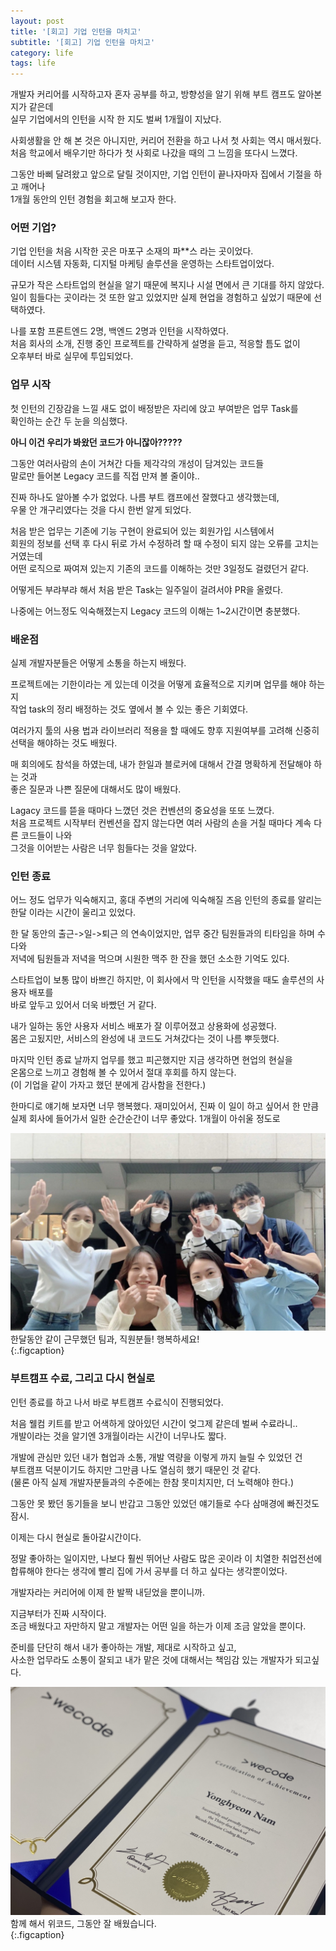 ```yaml
---
layout: post
title: '[회고] 기업 인턴을 마치고'
subtitle: '[회고] 기업 인턴을 마치고'
category: life
tags: life
---
```


<!-- more -->

개발자 커리어를 시작하고자 혼자 공부를 하고, 방향성을 알기 위해 부트 캠프도 알아본 지가 같은데  
실무 기업에서의 인턴을 시작 한 지도 벌써 1개월이 지났다.  

사회생활을 안 해 본 것은 아니지만, 커리어 전환을 하고 나서 첫 사회는 역시 매서웠다.  
처음 학교에서 배우기만 하다가 첫 사회로 나갔을 때의 그 느낌을 또다시 느꼈다.  

그동안 바삐 달려왔고 앞으로 달릴 것이지만, 기업 인턴이 끝나자마자 집에서 기절을 하고 깨어나  
1개월 동안의 인턴 경험을 회고해 보고자 한다.

### 어떤 기업?  
기업 인턴을 처음 시작한 곳은 마포구 소재의 파**스 라는 곳이었다.  
데이터 시스템 자동화, 디지털 마케팅 솔루션을 운영하는 스타트업이었다.  

규모가 작은 스타트업의 현실을 알기 때문에 복지나 시설 면에서 큰 기대를 하지 않았다.  
일이 힘들다는 곳이라는 것 또한 알고 있었지만 실제 현업을 경험하고 싶었기 때문에 선택하였다.  

나를 포함 프론트엔드 2명, 백엔드 2명과 인턴을 시작하였다.  
처음 회사의 소개, 진행 중인 프로젝트를 간략하게 설명을 듣고, 적응할 틈도 없이  
오후부터 바로 실무에 투입되었다.  


### 업무 시작  
첫 인턴의 긴장감을 느낄 새도 없이 배정받은 자리에 앉고 부여받은 업무 Task를  
확인하는 순간 두 눈을 의심했다.  

__아니 이건 우리가 봐왔던 코드가 아니잖아?????__  

그동안 여러사람의 손이 거쳐간 다들 제각각의 개성이 담겨있는 코드들  
말로만 들어본 Legacy 코드를 직접 만져 볼 줄이야..  

진짜 하나도 알아볼 수가 없었다. 나름 부트 캠프에선 잘했다고 생각했는데,  
우물 안 개구리였다는 것을 다시 한번 알게 되었다.  

처음 받은 업무는 기존에 기능 구현이 완료되어 있는 회원가입 시스템에서  
회원의 정보를 선택 후 다시 뒤로 가서 수정하려 할 때 수정이 되지 않는 오류를 고치는 거였는데  
어떤 로직으로 짜여져 있는지 기존의 코드를 이해하는 것만 3일정도 걸렸던거 같다.  

어떻게든 부랴부랴 해서 처음 받은 Task는 일주일이 걸려서야 PR을 올렸다.  

나중에는 어느정도 익숙해졌는지 Legacy 코드의 이해는 1~2시간이면 충분했다.  

### 배운점  

실제 개발자분들은 어떻게 소통을 하는지 배웠다.  

프로젝트에는 기한이라는 게 있는데 이것을 어떻게 효율적으로 지키며 업무를 해야 하는지  
작업 task의 정리 배정하는 것도 옆에서 볼 수 있는 좋은 기회였다.  

여러가지 툴의 사용 법과 라이브러리 적용을 할 때에도 향후 지원여부를 고려해 신중히  
선택을 해야하는 것도 배웠다.

매 회의에도 참석을 하였는데, 내가 한일과 블로커에 대해서 간결 명확하게 전달해야 하는 것과  
좋은 질문과 나쁜 질문에 대해서도 많이 배웠다.  

Lagacy 코드를 뜯을 때마다 느꼈던 것은 컨벤션의 중요성을 또또 느꼈다.  
처음 프로젝트 시작부터 컨벤션을 잡지 않는다면 여러 사람의 손을 거칠 때마다 계속 다른 코드들이 나와  
그것을 이어받는 사람은 너무 힘들다는 것을 알았다.  

### 인턴 종료   
어느 정도 업무가 익숙해지고, 홍대 주변의 거리에 익숙해질 즈음 인턴의 종료를 알리는  
한달 이라는 시간이 울리고 있었다.  

한 달 동안의 출근->일->퇴근 의 연속이었지만, 업무 중간 팀원들과의 티타임을 하며 수다와  
저녁에 팀원들과 저녁을 먹으며 시원한 맥주 한 잔을 했던 소소한 기억도 있다.

스타트업이 보통 많이 바쁘긴 하지만, 이 회사에서 막 인턴을 시작했을 때도 솔루션의 사용자 배포를  
바로 앞두고 있어서 더욱 바빴던 거 같다.  

내가 일하는 동안 사용자 서비스 배포가 잘 이루어졌고 상용화에 성공했다.  
몸은 고됬지만, 서비스의 완성에 내 코드도 거쳐갔다는 것이 나름 뿌듯했다.  

마지막 인턴 종료 날까지 업무를 했고 피곤했지만 지금 생각하면 현업의 현실을  
온몸으로 느끼고 경험해 볼 수 있어서 절대 후회를 하지 않는다.  
(이 기업을 같이 가자고 했던 분에게 감사함을 전한다.)  

한마디로 얘기해 보자면 너무 행복했다. 재미있어서, 진짜 이 일이 하고 싶어서 한 만큼  
실제 회사에 들어가서 일한 순간순간이 너무 좋았다. 1개월이 아쉬울 정도로  

![mix](/assets/img/life/2022-05-22-life/mix.png)  
한달동안 같이 근무했던 팀과, 직원분들! 행복하세요!  
{:.figcaption}  

### 부트캠프 수료, 그리고 다시 현실로  
인턴 종료를 하고 나서 바로 부트캠프 수료식이 진행되었다.  

처음 웰컴 키트를 받고 어색하게 앉아있던 시간이 엊그제 같은데 벌써 수료라니..  
개발이라는 것을 알기엔 3개월이라는 시간이 너무나도 짧다.  

개발에 관심만 있던 내가 협업과 소통, 개발 역량을 이렇게 까지 늘릴 수 있었던 건  
부트캠프 덕분이기도 하지만 그만큼 나도 열심히 했기 때문인 것 같다.  
(물론 아직 실제 개발자분들과의 수준에는 한참 못미치지만, 더 노력해야 한다.)  

그동안 못 봤던 동기들을 보니 반갑고 그동안 있었던 얘기들로 수다 삼매경에 빠진것도 잠시.  

이제는 다시 현실로 돌아갈시간이다.  

정말 좋아하는 일이지만, 나보다 훨씬 뛰어난 사람도 많은 곳이라 이 치열한 취업전선에  
합류해야 한다는 생각에 빨리 집에 가서 공부를 더 하고 싶다는 생각뿐이었다.  

개발자라는 커리어에 이제 한 발짝 내딛었을 뿐이니까.  

지금부터가 진짜 시작이다.  
조금 배웠다고 자만하지 말고 개발자는 어떤 일을 하는가 이제 조금 알았을 뿐이다.  

준비를 단단히 해서 내가 좋아하는 개발, 제대로 시작하고 싶고,  
사소한 업무라도 소통이 잘되고 내가 맡은 것에 대해서는 책임감 있는 개발자가 되고싶다.  

![Completion](/assets/img/life/2022-05-22-life/tnfy.jpg)  
함께 해서 위코드, 그동안 잘 배웠습니다.  
{:.figcaption} 

 
